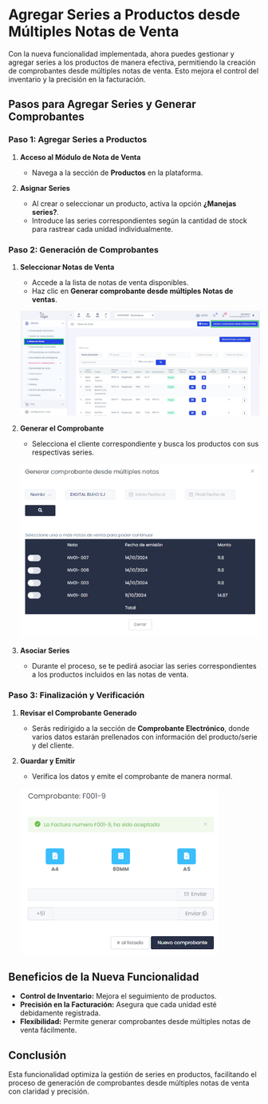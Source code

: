 # Agregar Series a Productos desde Múltiples Notas de Venta

Con la nueva funcionalidad implementada, ahora puedes gestionar y agregar series a los productos de manera efectiva, permitiendo la creación de comprobantes desde múltiples notas de venta. Esto mejora el control del inventario y la precisión en la facturación.

## Pasos para Agregar Series y Generar Comprobantes

### Paso 1: Agregar Series a Productos

1. **Acceso al Módulo de Nota de Venta**
   - Navega a la sección de **Productos** en la plataforma.

2. **Asignar Series**
   - Al crear o seleccionar un producto, activa la opción **¿Manejas series?**.
   - Introduce las series correspondientes según la cantidad de stock para rastrear cada unidad individualmente.

### Paso 2: Generación de Comprobantes

1. **Seleccionar Notas de Venta**
   - Accede a la lista de notas de venta disponibles.
   - Haz clic en **Generar comprobante desde múltiples Notas de ventas**.

   ![Seleccionar Notas](img/agregar_series_3.jpg)

2. **Generar el Comprobante**
   - Selecciona el cliente correspondiente y busca los productos con sus respectivas series.

   ![Generar Comprobante](img/agregar_series_4.jpg)

3. **Asociar Series**
   - Durante el proceso, se te pedirá asociar las series correspondientes a los productos incluidos en las notas de venta.

### Paso 3: Finalización y Verificación

1. **Revisar el Comprobante Generado**
   - Serás redirigido a la sección de **Comprobante Electrónico**, donde varios datos estarán prellenados con información del producto/serie y del cliente.

2. **Guardar y Emitir**
   - Verifica los datos y emite el comprobante de manera normal.

   ![Verificación](img/agregar_series_5.jpg)

## Beneficios de la Nueva Funcionalidad

- **Control de Inventario:** Mejora el seguimiento de productos.
- **Precisión en la Facturación:** Asegura que cada unidad esté debidamente registrada.
- **Flexibilidad:** Permite generar comprobantes desde múltiples notas de venta fácilmente.

## Conclusión

Esta funcionalidad optimiza la gestión de series en productos, facilitando el proceso de generación de comprobantes desde múltiples notas de venta con claridad y precisión.